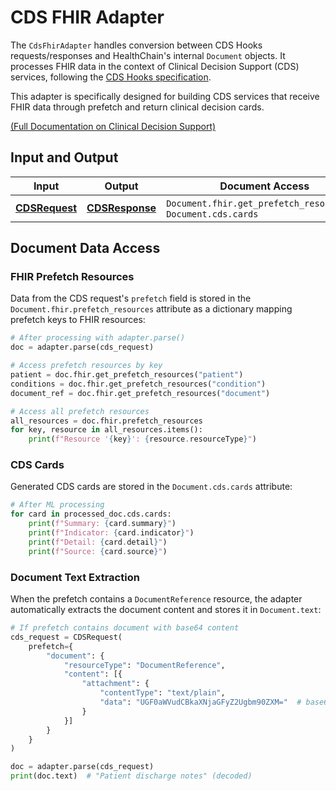 # CDS FHIR Adapter

The `CdsFhirAdapter` handles conversion between CDS Hooks requests/responses and HealthChain's internal `Document` objects. It processes FHIR data in the context of Clinical Decision Support (CDS) services, following the [CDS Hooks specification](https://cds-hooks.org/).

This adapter is specifically designed for building CDS services that receive FHIR data through prefetch and return clinical decision cards.

[(Full Documentation on Clinical Decision Support)](../../gateway/cdshooks.md)

## Input and Output

| Input | Output | Document Access |
|-------|--------|-----------------|
| [**CDSRequest**](../../../api/sandbox.md#healthchain.models.requests.cdsrequest.CDSRequest) | [**CDSResponse**](../../../api/sandbox.md#healthchain.models.responses.cdsresponse.CDSResponse) | `Document.fhir.get_prefetch_resources()`, `Document.cds.cards` |


## Document Data Access

### FHIR Prefetch Resources

Data from the CDS request's `prefetch` field is stored in the `Document.fhir.prefetch_resources` attribute as a dictionary mapping prefetch keys to FHIR resources:

```python
# After processing with adapter.parse()
doc = adapter.parse(cds_request)

# Access prefetch resources by key
patient = doc.fhir.get_prefetch_resources("patient")
conditions = doc.fhir.get_prefetch_resources("condition")
document_ref = doc.fhir.get_prefetch_resources("document")

# Access all prefetch resources
all_resources = doc.fhir.prefetch_resources
for key, resource in all_resources.items():
    print(f"Resource '{key}': {resource.resourceType}")
```

### CDS Cards

Generated CDS cards are stored in the `Document.cds.cards` attribute:

```python
# After ML processing
for card in processed_doc.cds.cards:
    print(f"Summary: {card.summary}")
    print(f"Indicator: {card.indicator}")
    print(f"Detail: {card.detail}")
    print(f"Source: {card.source}")
```

### Document Text Extraction

When the prefetch contains a `DocumentReference` resource, the adapter automatically extracts the document content and stores it in `Document.text`:

```python
# If prefetch contains document with base64 content
cds_request = CDSRequest(
    prefetch={
        "document": {
            "resourceType": "DocumentReference",
            "content": [{
                "attachment": {
                    "contentType": "text/plain",
                    "data": "UGF0aWVudCBkaXNjaGFyZ2Ugbm90ZXM="  # base64 encoded
                }
            }]
        }
    }
)

doc = adapter.parse(cds_request)
print(doc.text)  # "Patient discharge notes" (decoded)
```
